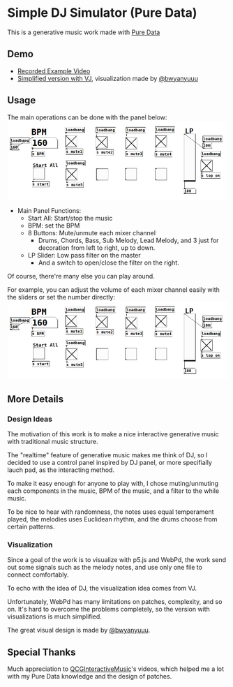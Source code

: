# Simple DJ Simulator (Pure Data)

This is a generative music work made with [Pure Data](https://puredata.info/)

## Demo
- [Recorded Example Video](https://youtu.be/2SF8U9_Soc8)
- [Simplified version with VJ](https://bwyanyuuu.github.io/aesthetics/main/), visualization made by [@bwyanyuuu](https://github.com/bwyanyuuu)

## Usage
The main operations can be done with the panel below:
![image](https://github.com/chenyutpe/Pd-Simple-DJ-Simulator/blob/main/demo_img/demo_panel.png)

- Main Panel Functions:
    - Start All: Start/stop the music
    - BPM: set the BPM
    - 8 Buttons: Mute/unmute each mixer channel
        - Drums, Chords, Bass, Sub Melody, Lead Melody, and 3 just for decoration from left to right, up to down.
    - LP Slider: Low pass filter on the master
        - And a switch to open/close the filter on the right.

Of course, there're many else you can play around.

For example, you can adjust the volume of each mixer channel easily with the sliders or set the number directly:
![image](https://github.com/chenyutpe/Pd-Simple-DJ-Simulator/blob/main/demo_img/demo_panel.png)

## More Details

### Design Ideas
The motivation of this work is to make a nice interactive generative music with traditional music structure.

The "realtime" feature of generative music makes me think of DJ, so I decided to use a control panel inspired by DJ panel, or more specifially lauch pad, as the interacting method.

To make it easy enough for anyone to play with, I chose muting/unmuting each components in the music, BPM of the music, and a filter to the while music.

To be nice to hear with randomness, the notes uses equal temperament played, the melodies uses Euclidean rhythm, and the drums choose from certain patterns.

### Visualization
Since a goal of the work is to visualize with p5.js and WebPd, the work send out some signals such as the melody notes, and use only one file to connect comfortably.

To echo with the idea of DJ, the visualization idea comes from VJ.

Unfortunately, WebPd has many limitations on patches, complexity, and so on. It's hard to overcome the problems completely, so the version with visualizations is much simplified.

The great visual design is made by [@bwyanyuuu](https://github.com/bwyanyuuu).

## Special Thanks
Much appreciation to [QCGInteractiveMusic](https://www.youtube.com/@QCGInteractiveMusic)'s videos, which helped me a lot with my Pure Data knowledge and the design of patches.